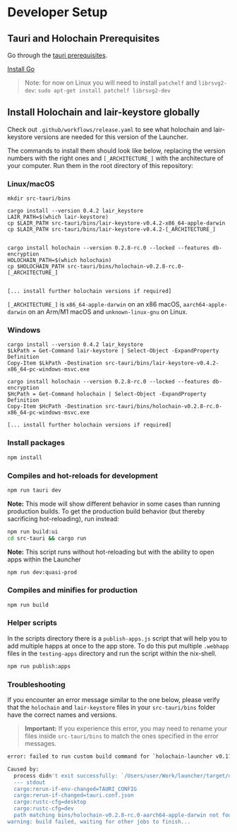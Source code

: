 # Developer Setup

## Tauri and Holochain Prerequisites

Go through the [tauri prerequisites](https://tauri.app/v1/guides/getting-started/prerequisites).

[Install Go](https://go.dev/doc/install)

> Note: for now on Linux you will need to install `patchelf` and `librsvg2-dev`:
> `sudo apt-get install patchelf librsvg2-dev`

## Install Holochain and lair-keystore globally

Check out `.github/workflows/release.yaml` to see what holochain and lair-keystore versions are needed for this version of the Launcher.

The commands to install them should look like below, replacing the version numbers with the right ones and `[_ARCHITECTURE_]` with the architecture of your computer. Run them in the root directory of this repository:

### Linux/macOS

```
mkdir src-tauri/bins

cargo install --version 0.4.2 lair_keystore
LAIR_PATH=$(which lair-keystore)
cp $LAIR_PATH src-tauri/bins/lair-keystore-v0.4.2-x86_64-apple-darwin
cp $LAIR_PATH src-tauri/bins/lair-keystore-v0.4.2-[_ARCHITECTURE_]


cargo install holochain --version 0.2.8-rc.0 --locked --features db-encryption
HOLOCHAIN_PATH=$(which holochain)
cp $HOLOCHAIN_PATH src-tauri/bins/holochain-v0.2.8-rc.0-[_ARCHITECTURE_]


[... install further holochain versions if required]

```

`[_ARCHITECTURE_]` is `x86_64-apple-darwin` on an x86 macOS, `aarch64-apple-darwin` on an Arm/M1 macOS and `unknown-linux-gnu` on Linux.

### Windows

```
cargo install --version 0.4.2 lair_keystore
$LkPath = Get-Command lair-keystore | Select-Object -ExpandProperty Definition
Copy-Item $LkPath -Destination src-tauri/bins/lair-keystore-v0.4.2-x86_64-pc-windows-msvc.exe

cargo install holochain --version 0.2.8-rc.0 --locked --features db-encryption
$HcPath = Get-Command holochain | Select-Object -ExpandProperty Definition
Copy-Item $HcPath -Destination src-tauri/bins/holochain-v0.2.8-rc.0-x86_64-pc-windows-msvc.exe

[... install further holochain versions if required]

```

### Install packages

```bash
npm install
```

### Compiles and hot-reloads for development

```bash
npm run tauri dev
```

**Note:** This mode will show different behavior in some cases than running production builds.
To get the production build behavior (but thereby sacrificing hot-reloading), run instead:

```bash
npm run build:ui
cd src-tauri && cargo run
```

**Note:** This script runs without hot-reloading but with the ability to open apps within the Launcher

```bash
npm run dev:quasi-prod
```

### Compiles and minifies for production

```bash
npm run build
```

### Helper scripts

In the scripts directory there is a `publish-apps.js` script that will help you to add multiple happs at once to the app store. To do this put multiple `.webhapp` files in the `testing-apps` directory and run the script within the nix-shell.

```bash
npm run publish:apps
```

### Troubleshooting

If you encounter an error message similar to the one below, please verify that the `holochain` and `lair-keystore` files in your `src-tauri/bins` folder have the correct names and versions.

> **Important:** If you experience this error, you may need to rename your files inside `src-tauri/bins` to match the ones specified in the error messages.

```bash
error: failed to run custom build command for `holochain-launcher v0.11.0 `

Caused by:
  process didn't exit successfully: `/Users/user/Work/launcher/target/debug/build/holochain-launcher-029336fae4a64bb2/build-script-build` (exit status: 1)
  --- stdout
  cargo:rerun-if-env-changed=TAURI_CONFIG
  cargo:rerun-if-changed=tauri.conf.json
  cargo:rustc-cfg=desktop
  cargo:rustc-cfg=dev
  path matching bins/holochain-v0.2.8-rc.0-aarch64-apple-darwin not found.
warning: build failed, waiting for other jobs to finish...
```
